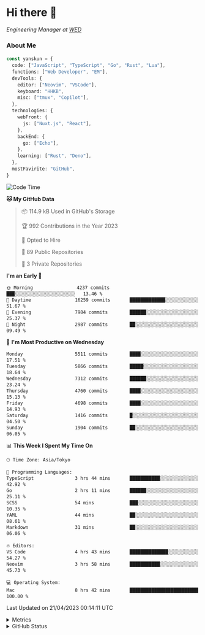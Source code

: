# Hi there&nbsp;:wave:

<!-- ![Alt text](https://spotify-recently-played-readme.vercel.app/api?user=31kynbuubkiu3r4qh4hjuaglhfay) -->

_Engineering Manager at [WED](https://github.com/wedinc)_

### About Me

```ts
const yanskun = {
  code: ["JavaScript", "TypeScript", "Go", "Rust", "Lua"],
  functions: ["Web Developer", "EM"],
  devTools: {
    editor: ["Neovim", "VSCode"],
    keyboard: "HHKB",
    misc: ["tmux", "Copilot"],
  },
  technologies: {
    webFront: {
      js: ["Nuxt.js", "React"],
    },
    backEnd: {
      go: ["Echo"],
    },
    learning: ["Rust", "Deno"],
  },
  mostFavirite: "GitHub",
}
```

<!--START_SECTION:waka-->
![Code Time](http://img.shields.io/badge/Code%20Time-267%20hrs%2015%20mins-blue)

**🐱 My GitHub Data** 

> 📦 114.9 kB Used in GitHub's Storage 
 > 
> 🏆 992 Contributions in the Year 2023
 > 
> 💼 Opted to Hire
 > 
> 📜 89 Public Repositories 
 > 
> 🔑 3 Private Repositories 
 > 
**I'm an Early 🐤** 

```text
🌞 Morning                4237 commits        ███░░░░░░░░░░░░░░░░░░░░░░   13.46 % 
🌆 Daytime                16259 commits       █████████████░░░░░░░░░░░░   51.67 % 
🌃 Evening                7984 commits        ██████░░░░░░░░░░░░░░░░░░░   25.37 % 
🌙 Night                  2987 commits        ██░░░░░░░░░░░░░░░░░░░░░░░   09.49 % 
```
📅 **I'm Most Productive on Wednesday** 

```text
Monday                   5511 commits        ████░░░░░░░░░░░░░░░░░░░░░   17.51 % 
Tuesday                  5866 commits        █████░░░░░░░░░░░░░░░░░░░░   18.64 % 
Wednesday                7312 commits        ██████░░░░░░░░░░░░░░░░░░░   23.24 % 
Thursday                 4760 commits        ████░░░░░░░░░░░░░░░░░░░░░   15.13 % 
Friday                   4698 commits        ████░░░░░░░░░░░░░░░░░░░░░   14.93 % 
Saturday                 1416 commits        █░░░░░░░░░░░░░░░░░░░░░░░░   04.50 % 
Sunday                   1904 commits        ██░░░░░░░░░░░░░░░░░░░░░░░   06.05 % 
```


📊 **This Week I Spent My Time On** 

```text
🕑︎ Time Zone: Asia/Tokyo

💬 Programming Languages: 
TypeScript               3 hrs 44 mins       ███████████░░░░░░░░░░░░░░   42.92 % 
Go                       2 hrs 11 mins       ██████░░░░░░░░░░░░░░░░░░░   25.11 % 
SCSS                     54 mins             ███░░░░░░░░░░░░░░░░░░░░░░   10.35 % 
YAML                     44 mins             ██░░░░░░░░░░░░░░░░░░░░░░░   08.61 % 
Markdown                 31 mins             ██░░░░░░░░░░░░░░░░░░░░░░░   06.06 % 

🔥 Editors: 
VS Code                  4 hrs 43 mins       ██████████████░░░░░░░░░░░   54.27 % 
Neovim                   3 hrs 58 mins       ███████████░░░░░░░░░░░░░░   45.73 % 

💻 Operating System: 
Mac                      8 hrs 42 mins       █████████████████████████   100.00 % 
```


 Last Updated on 21/04/2023 00:14:11 UTC
<!--END_SECTION:waka-->

<details>
  <summary>Metrics</summary>
  <img src="https://github.com/yanskun/yanskun/blob/main/github-metrics.svg" alt="Metrics">
</details>

<details>
  <summary>GitHub Status</summary>
  <picture>
    <source media="(prefers-color-scheme: dark)" srcset="https://raw.githubusercontent.com/yanskun/yanskun/master/profile-summary-card-output/nord_dark/0-profile-details.svg">
   <img src="https://raw.githubusercontent.com/yanskun/yanskun/master/profile-summary-card-output/default/0-profile-details.svg">
  </picture>
  <br>
  <picture>
    <source media="(prefers-color-scheme: dark)" srcset="https://raw.githubusercontent.com/yanskun/yanskun/master/profile-summary-card-output/nord_dark/1-repos-per-language.svg">
   <img src="https://raw.githubusercontent.com/yanskun/yanskun/master/profile-summary-card-output/default/1-repos-per-language.svg">
  </picture>
  <picture>
    <source media="(prefers-color-scheme: dark)" srcset="https://raw.githubusercontent.com/yanskun/yanskun/master/profile-summary-card-output/nord_dark/2-most-commit-language.svg">
   <img src="https://raw.githubusercontent.com/yanskun/yanskun/master/profile-summary-card-output/default/2-most-commit-language.svg">
  </picture>
  <br>
  <picture>
    <source media="(prefers-color-scheme: dark)" srcset="https://raw.githubusercontent.com/yanskun/yanskun/master/profile-summary-card-output/nord_dark/3-stats.svg">
   <img src="https://raw.githubusercontent.com/yanskun/yanskun/master/profile-summary-card-output/default/3-stats.svg">
  </picture>
  <picture>
    <source media="(prefers-color-scheme: dark)" srcset="https://raw.githubusercontent.com/yanskun/yanskun/master/profile-summary-card-output/nord_dark/4-productive-time.svg">
   <img src="https://raw.githubusercontent.com/yanskun/yanskun/master/profile-summary-card-output/default/4-productive-time.svg">
  </picture>
</details>
